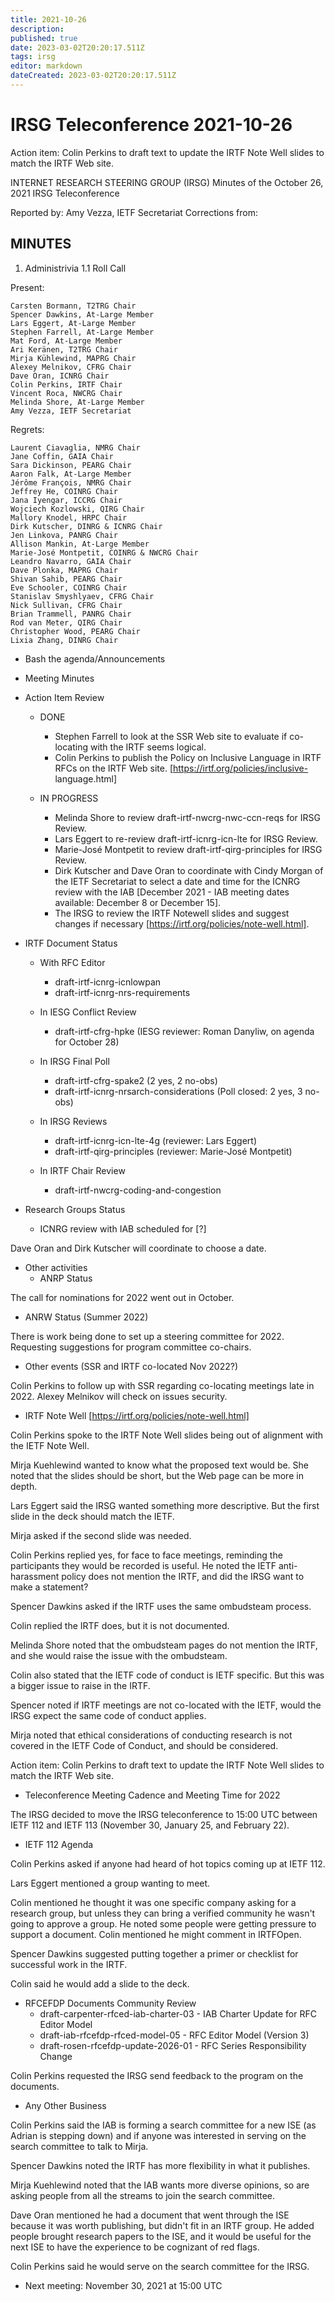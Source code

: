 ```yaml
---
title: 2021-10-26
description: 
published: true
date: 2023-03-02T20:20:17.511Z
tags: irsg
editor: markdown
dateCreated: 2023-03-02T20:20:17.511Z
---
```


# IRSG Teleconference 2021-10-26
Action item: Colin Perkins to draft text to update the IRTF Note Well 
slides to match the IRTF Web site.

INTERNET RESEARCH STEERING GROUP (IRSG)
Minutes of the October 26, 2021 IRSG Teleconference

Reported by: Amy Vezza, IETF Secretariat
Corrections from: 

MINUTES
---------------------------------

1. Administrivia
1.1 Roll Call

Present:

    Carsten Bormann, T2TRG Chair
    Spencer Dawkins, At-Large Member
    Lars Eggert, At-Large Member
    Stephen Farrell, At-Large Member
    Mat Ford, At-Large Member
    Ari Keränen, T2TRG Chair
    Mirja Kühlewind, MAPRG Chair
    Alexey Melnikov, CFRG Chair
    Dave Oran, ICNRG Chair
    Colin Perkins, IRTF Chair
    Vincent Roca, NWCRG Chair
    Melinda Shore, At-Large Member
    Amy Vezza, IETF Secretariat

Regrets:

    Laurent Ciavaglia, NMRG Chair
    Jane Coffin, GAIA Chair
    Sara Dickinson, PEARG Chair
    Aaron Falk, At-Large Member
    Jérôme François, NMRG Chair
    Jeffrey He, COINRG Chair
    Jana Iyengar, ICCRG Chair
    Wojciech Kozlowski, QIRG Chair
    Mallory Knodel, HRPC Chair
    Dirk Kutscher, DINRG & ICNRG Chair
    Jen Linkova, PANRG Chair
    Allison Mankin, At-Large Member
    Marie-José Montpetit, COINRG & NWCRG Chair
    Leandro Navarro, GAIA Chair
    Dave Plonka, MAPRG Chair
    Shivan Sahib, PEARG Chair
    Eve Schooler, COINRG Chair
    Stanislav Smyshlyaev, CFRG Chair
    Nick Sullivan, CFRG Chair
    Brian Trammell, PANRG Chair
    Rod van Meter, QIRG Chair
    Christopher Wood, PEARG Chair
    Lixia Zhang, DINRG Chair

  * Bash the agenda/Announcements 
  * Meeting Minutes 

* Action Item Review 
  * DONE 
     * Stephen Farrell to look at the SSR Web site to evaluate if co-
locating with the IRTF seems logical. 
     * Colin Perkins to publish the Policy on Inclusive Language in 
IRTF RFCs on the IRTF Web site. [https://irtf.org/policies/inclusive-
language.html]
 
  * IN PROGRESS 
     * Melinda Shore to review draft-irtf-nwcrg-nwc-ccn-reqs for IRSG 
Review. 
     * Lars Eggert to re-review draft-irtf-icnrg-icn-lte for IRSG 
Review. 
     * Marie-José Montpetit to review draft-irtf-qirg-principles for 
IRSG Review. 
     * Dirk Kutscher and Dave Oran to coordinate with Cindy Morgan of 
the IETF Secretariat to select a date and time for the ICNRG review 
with the IAB [December 2021 - IAB meeting dates available: December 8 
or December 15]. 
     * The IRSG to review the IRTF Notewell slides and suggest changes 
if necessary [https://irtf.org/policies/note-well.html]. 

* IRTF Document Status
  * With RFC Editor 
    - draft-irtf-icnrg-icnlowpan 
    - draft-irtf-icnrg-nrs-requirements 

  * In IESG Conflict Review 
    - draft-irtf-cfrg-hpke (IESG reviewer: Roman Danyliw, on agenda 
for October 28) 

  * In IRSG Final Poll 
    - draft-irtf-cfrg-spake2 (2 yes, 2 no-obs) 
    - draft-irtf-icnrg-nrsarch-considerations (Poll closed: 2 yes, 3 
no-obs) 

  * In IRSG Reviews 
    - draft-irtf-icnrg-icn-lte-4g (reviewer: Lars Eggert) 
    - draft-irtf-qirg-principles (reviewer: Marie-José Montpetit) 

  * In IRTF Chair Review 
    - draft-irtf-nwcrg-coding-and-congestion
 

* Research Groups Status 
  * ICNRG review with IAB scheduled for [?]

Dave Oran and Dirk Kutscher will coordinate to choose a date.
 
* Other activities  
  * ANRP Status 

The call for nominations for 2022 went out in October. 
 
  * ANRW Status (Summer 2022) 

There is work being done to set up a steering committee for 2022. 
Requesting suggestions for program committee co-chairs.
 
  * Other events (SSR and IRTF co-located Nov 2022?) 

Colin Perkins to follow up with SSR regarding co-locating meetings 
late in 2022. Alexey Melnikov will check on issues security. 

* IRTF Note Well [https://irtf.org/policies/note-well.html] 

Colin Perkins spoke to the IRTF Note Well slides being out of 
alignment with the IETF Note Well.

Mirja Kuehlewind wanted to know what the proposed text would be. She 
noted that the slides should be short, but the Web page can be more in 
depth.

Lars Eggert said the IRSG wanted something more descriptive. But the 
first slide in the deck should match the IETF.

Mirja asked if the second slide was needed.

Colin Perkins replied yes, for face to face meetings, reminding the 
participants they would be recorded is useful. He noted the IETF anti-
harassment policy does not mention the IRTF, and did the IRSG want to 
make a statement?

Spencer Dawkins asked if the IRTF uses the same ombudsteam process. 

Colin replied the IRTF does, but it is not documented.

Melinda Shore noted that the ombudsteam pages do not mention the IRTF, 
and she would raise the issue with the ombudsteam.

Colin also stated that the IETF code of conduct is IETF specific. But 
this was a bigger issue to raise in the IRTF.

Spencer noted if IRTF meetings are not co-located with the IETF, would 
the IRSG expect the same code of conduct applies.

Mirja noted that ethical considerations of conducting research is not 
covered in the IETF Code of Conduct, and should be considered.

Action item: Colin Perkins to draft text to update the IRTF Note Well 
slides to match the IRTF Web site.

* Teleconference Meeting Cadence and Meeting Time for 2022

The IRSG decided to move the IRSG teleconference to 15:00 UTC between 
IETF 112 and IETF 113 (November 30, January 25, and February 22). 

* IETF 112 Agenda 

Colin Perkins asked if anyone had heard of hot topics coming up at 
IETF 112.

Lars Eggert mentioned a group wanting to meet. 

Colin mentioned he thought it was one specific company asking for a 
research group, but unless they can bring a verified community he 
wasn't going to approve a group. He noted some people were getting 
pressure to support a document. Colin mentioned he might comment in 
IRTFOpen. 

Spencer Dawkins suggested putting together a primer or checklist for 
successful work in the IRTF.

Colin said he would add a slide to the deck.

* RFCEFDP Documents Community Review 
  - draft-carpenter-rfced-iab-charter-03 - IAB Charter Update for RFC 
Editor Model 
  - draft-iab-rfcefdp-rfced-model-05 - RFC Editor Model (Version 3) 
  - draft-rosen-rfcefdp-update-2026-01 - RFC Series Responsibility 
Change   

Colin Perkins requested the IRSG send feedback to the program on the 
documents.
          
* Any Other Business

Colin Perkins said the IAB is forming a search committee for a new ISE 
(as Adrian is stepping down) and if anyone was interested in serving 
on the search committee to talk to Mirja.

Spencer Dawkins noted the IRTF has more flexibility in what it 
publishes.

Mirja Kuehlewind noted that the IAB wants more diverse opinions, so 
are asking people from all the streams to join the search committee.

Dave Oran mentioned he had a document that went through the ISE 
because it was worth publishing, but didn't fit in an IRTF group. He 
added people brought research papers to the ISE, and it would be 
useful for the next ISE to have the experience to be cognizant of red 
flags.

Colin Perkins said he would serve on the search committee for the 
IRSG.
 
* Next meeting: November 30, 2021 at 15:00 UTC